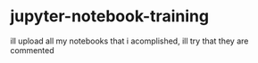 # jupyter-notebook-training
ill upload all my notebooks that i acomplished, ill try that they are commented
